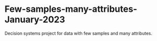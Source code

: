 # Few-samples-many-attributes-January-2023
Decision systems project for data with few samples and many attributes.
